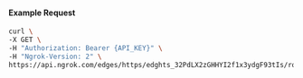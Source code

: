 <!-- Code generated for API Clients. DO NOT EDIT. -->

#### Example Request

```bash
curl \
-X GET \
-H "Authorization: Bearer {API_KEY}" \
-H "Ngrok-Version: 2" \
https://api.ngrok.com/edges/https/edghts_32PdLX2zGHHYI2f1x3ydgF93tIs/routes/edghtsrt_32PdLYCID0hHDyoS05yGoutIupD/traffic_policy
```

